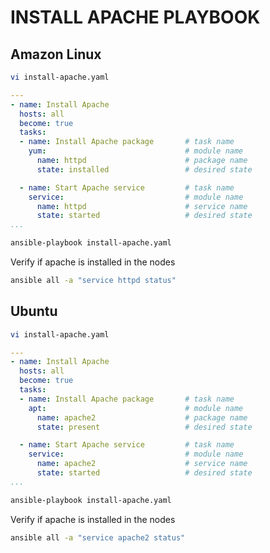 # INSTALL APACHE PLAYBOOK

## Amazon Linux
```sh
vi install-apache.yaml
```
```yaml
---
- name: Install Apache
  hosts: all
  become: true
  tasks: 
  - name: Install Apache package       # task name
    yum:                               # module name
      name: httpd                      # package name
      state: installed                 # desired state

  - name: Start Apache service         # task name
    service:                           # module name
      name: httpd                      # service name
      state: started                   # desired state
...
```

```sh
ansible-playbook install-apache.yaml
```
Verify if apache is installed in the nodes
```sh
ansible all -a "service httpd status"
```

## Ubuntu
```sh
vi install-apache.yaml
```
```yaml
---
- name: Install Apache
  hosts: all
  become: true
  tasks: 
  - name: Install Apache package       # task name
    apt:                               # module name
      name: apache2                    # package name
      state: present                   # desired state

  - name: Start Apache service         # task name
    service:                           # module name
      name: apache2                    # service name
      state: started                   # desired state
...
```

```sh
ansible-playbook install-apache.yaml
```
Verify if apache is installed in the nodes
```sh
ansible all -a "service apache2 status"
```
